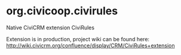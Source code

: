 # org.civicoop.civirules
Native CiviCRM extension CiviRules

Extension is in production, project wiki can be found here:
http://wiki.civicrm.org/confluence/display/CRM/CiviRules+extension
